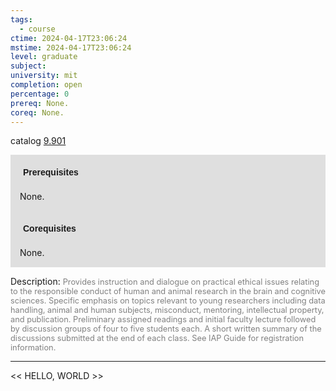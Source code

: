 ```yaml
---
tags:
  - course
ctime: 2024-04-17T23:06:24
mstime: 2024-04-17T23:06:24
level: graduate
subject: 
university: mit
completion: open
percentage: 0
prereq: None.
coreq: None.
---
```


catalog [9.901](http://student.mit.edu/catalog/m9b.html#9.901)

<span style="display: block; padding: 15px; background-color: rgb(100, 100, 100, 0.2);"><font id="m_prereq3829_0" style="display: block; font-family: Arial, sans-serif; font-weight: bold; padding: 5px">Prerequisites</font><br><span id="prereq3829_0">None.</span></span>
<span style="display: block; padding: 15px; background-color: rgb(100, 100, 100, 0.2);"><font id="m_coreq3829_0" style="display: block; font-family: Arial, sans-serif; font-weight: bold; padding: 5px">Corequisites</font><br><span id="coreq3829_0">None.</span></span>

<font style="">Description:</font>
<font style="color: grey; font-size: 0.8rem;">Provides instruction and dialogue on practical ethical issues relating to the responsible conduct of human and animal research in the brain and cognitive sciences. Specific emphasis on topics relevant to young researchers including data handling, animal and human subjects, misconduct, mentoring, intellectual property, and publication. Preliminary assigned readings and initial faculty lecture followed by discussion groups of four to five students each. A short written summary of the discussions submitted at the end of each class. See IAP Guide for registration information.</font>



---

<< HELLO, WORLD >>
